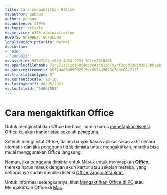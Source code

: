 ```yaml
---
title: Cara mengaktifkan Office
ms.author: pebaum
author: pebaum
ms.audience: ITPro
ms.topic: article
ms.service: o365-administration
ROBOTS: NOINDEX, NOFOLLOW
localization_priority: Normal
ms.custom:
- "936"
- "2000023"
ms.assetid: 52347c04-c0fd-4d54-9251-1d1ce79f8405
ms.openlocfilehash: 73c57123c2d1405de90c41ab13b752cf3ccd7201d3d17bb8e6f6ae25a2e0e7ad
ms.sourcegitcommit: b5f7da89a650d2915dc652449623c78be6247175
ms.translationtype: MT
ms.contentlocale: id-ID
ms.lasthandoff: 08/05/2021
ms.locfileid: "54067555"
---
```

# <a name="how-to-activate-office"></a>Cara mengaktifkan Office

Untuk menginstal dan Office berhasil, admin harus [menetapkan lisensi Office ke](https://docs.microsoft.com/microsoft-365/admin/add-users/add-users) akun kantor atau sekolah pengguna.
  
Setelah menginstal Office, dalam banyak kasus aplikasi akan aktif secara otomatis dan jika pengguna tidak diminta untuk mengaktifkan, mereka bisa mulai menggunakan Office langsung.
  
Namun, jika pengguna diminta untuk Masuk untuk menyiapkan **Office**, mereka harus masuk dengan akun kantor atau sekolah mereka, yang seharusnya sudah memiliki lisensi [Office yang ditetapkan.](https://docs.microsoft.com/microsoft-365/admin/add-users/add-users)
  
Untuk informasi selengkapnya, lihat [Mengaktifkan Office di PC](https://support.office.com/article/5bd38f38-db92-448b-a982-ad170b1e187e?wt.mc_id=Alchemy_ClientDIA) atau Mengaktifkan Office di [Mac](https://support.office.com/article/7f6646b1-bb14-422a-9ad4-a53410fcefb2?wt.mc_id=Alchemy_ClientDIA).
  